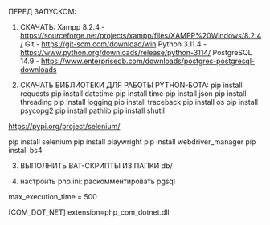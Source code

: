 ПЕРЕД ЗАПУСКОМ:

1. СКАЧАТЬ:
Xampp 8.2.4 - https://sourceforge.net/projects/xampp/files/XAMPP%20Windows/8.2.4/
Git - https://git-scm.com/download/win
Python 3.11.4 - https://www.python.org/downloads/release/python-3114/
PostgreSQL 14.9 - https://www.enterprisedb.com/downloads/postgres-postgresql-downloads


2. СКАЧАТЬ БИБЛИОТЕКИ ДЛЯ РАБОТЫ PYTHON-БОТА:
pip install requests
pip install datetime
pip install time
pip install json
pip install threading
pip install logging
pip install traceback
pip install os
pip install psycopg2
pip install pathlib
pip install shutil

https://pypi.org/project/selenium/

pip install selenium
pip install playwright
pip install webdriver_manager
pip install bs4


3. ВЫПОЛНИТЬ BAT-СКРИПТЫ ИЗ ПАПКИ db/


4. наcтроить php.ini:
раскомментировать pgsql

max_execution_time = 500 

[COM_DOT_NET]
extension=php_com_dotnet.dll







